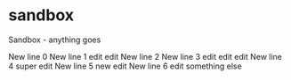 # sandbox
Sandbox - anything goes

New line 0
New line 1 edit edit
New line 2
New line 3 edit edit edit
New line 4 super edit
New line 5 new edit
New line 6 edit something else

